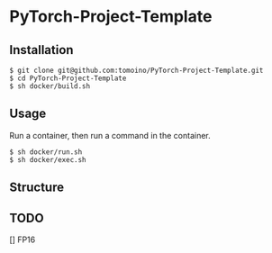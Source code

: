# PyTorch-Project-Template
## Installation
```
$ git clone git@github.com:tomoino/PyTorch-Project-Template.git
$ cd PyTorch-Project-Template
$ sh docker/build.sh
```

## Usage
Run a container, then run a command in the container.
```
$ sh docker/run.sh
$ sh docker/exec.sh
```

## Structure

## TODO
[] FP16